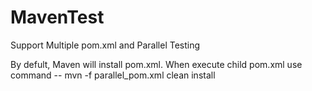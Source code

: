 # MavenTest
Support Multiple pom.xml and Parallel Testing

By defult, Maven will install pom.xml. When execute child pom.xml use command -- mvn -f parallel_pom.xml clean install
